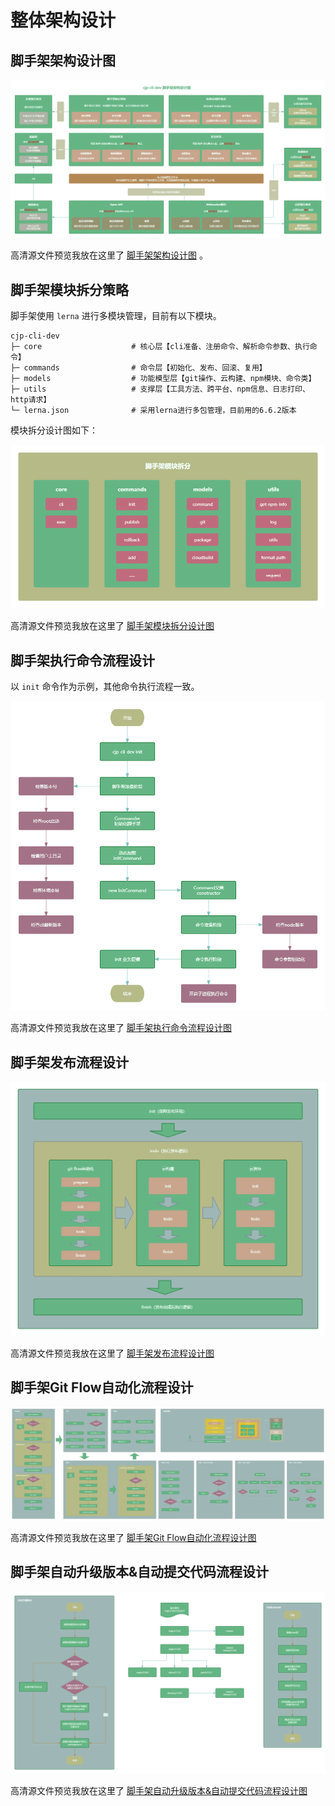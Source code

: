 # 整体架构设计

## 脚手架架构设计图

![脚手架架构设计图](../../docs/.vuepress/public/images/cjp-cli-dev-framework.png)

高清源文件预览我放在这里了 [脚手架架构设计图](https://www.processon.com/view/link/5dba770fe4b09df5518a44b0) 。

## 脚手架模块拆分策略

脚手架使用 `lerna` 进行多模块管理，目前有以下模块。

```
cjp-cli-dev
├─ core                    # 核心层【cli准备、注册命令、解析命令参数、执行命令】
├─ commands                # 命令层【初始化、发布、回滚、复用】
├─ models                  # 功能模型层【git操作、云构建、npm模块、命令类】
├─ utils                   # 支撑层【工具方法、跨平台、npm信息、日志打印、http请求】
└─ lerna.json              # 采用lerna进行多包管理，目前用的6.6.2版本
```

模块拆分设计图如下：

![脚手架模块拆分](../../docs/.vuepress/public/images/cli-module-split.png)

高清源文件预览我放在这里了 [脚手架模块拆分设计图](https://www.processon.com/view/link/673e936833c4f837485ff5da)

## 脚手架执行命令流程设计

以 `init` 命令作为示例，其他命令执行流程一致。

![脚手架执行命令流程优化](../../docs/.vuepress/public/images/cli-flow-perf.png)

高清源文件预览我放在这里了 [脚手架执行命令流程设计图](https://www.processon.com/view/link/674003c694ce030e32bc8b43)

## 脚手架发布流程设计

![脚手架发布流程设计](../../docs/.vuepress/public/images/publish-flow.png)

高清源文件预览我放在这里了 [脚手架发布流程设计图](https://www.processon.com/view/link/6740391e839bfb71123a0ab9)

## 脚手架Git Flow自动化流程设计

![脚手架Git Flow自动化流程](../../docs/.vuepress/public/images/gitflow-framework.png)

高清源文件预览我放在这里了 [脚手架Git Flow自动化流程设计图](https://www.processon.com/view/link/6743ecb5eb5248223d593bd9)

## 脚手架自动升级版本&自动提交代码流程设计

![脚手架自动升级版本&自动提交代码流程](../../docs/.vuepress/public/images/update-commit-flow.png)

高清源文件预览我放在这里了 [脚手架自动升级版本&自动提交代码流程设计图](https://www.processon.com/view/link/67442609a1c0ad5bcd78e21e)
